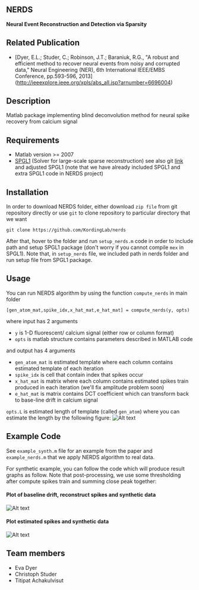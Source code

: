NERDS
---------
**Neural Event Reconstruction and Detection via Sparsity**

Related Publication
---------
* [Dyer, E.L.; Studer, C.; Robinson, J.T.; Baraniuk, R.G., "A robust and efficient method to recover neural events from noisy and corrupted data," Neural Engineering (NER), 6th International IEEE/EMBS Conference, pp.593-596, 2013] (http://ieeexplore.ieee.org/xpls/abs_all.jsp?arnumber=6696004)

Description
---------
Matlab package implementing blind deconvolution method for neural spike recovery from calcium signal

Requirements
---------
* Matlab version >= 2007
* [SPGL1](https://www.math.ucdavis.edu/~mpf/spgl1/) (Solver for large-scale sparse reconstruction) see also git [link](https://github.com/mpf/spgl1) and adjusted SPGL1 (note that we have already included SPGL1 and extra SPGL1 code in NERDS project)

Installation
---------

In order to download NERDS folder, either download `zip file` from git repository directly or use `git` to clone 
repository to particular directory that we want

`git clone https://github.com/KordingLab/nerds`

After that, hover to the folder and run `setup_nerds.m` code in order to include path and setup SPGL1 package (don't worry if you cannot compile `mex` in SPGL1). Note that, in `setup_nerds` file, we included path in nerds folder and run setup file from SPGL1 package.

Usage
---------
You can run NERDS algorithm by using the function `compute_nerds` in main folder

`[gen_atom_mat,spike_idx,x_hat_mat,e_hat_mat] = compute_nerds(y, opts)`

where input has 2 arguments
* `y` is 1-D fluorescent/ calcium signal (either row or column format)
* `opts` is matlab structure contains parameters described in MATLAB code

and output has 4 arguments
* `gen_atom_mat` is estimated template where each column contains estimated template of each iteration
* `spike_idx` is cell that contain index that spikes occur
* `x_hat_mat` is matrix where each column contains estimated spikes train produced in each iteration (we'll fix amplitude problem soon)
* `e_hat_mat` is matrix contains DCT coefficient which can transform back to base-line drift in calcium signal

`opts.L` is estimated length of template (called `gen_atom`) where you can estimate the length by the following figure:
![Alt text](https://github.com/KordingLab/nerds/blob/master/nerds_figures/nerd_example.png "NERDS paper result")

Example Code
---------

See `example_synth.m` file for an example from the paper and `example_nerds.m` that we apply NERDS algorithm 
to real data.

For synthetic example, you can follow the code which will produce result graphs as follow. Note that post-processing, we use some thresholding after compute spikes train and summing close peak together:

#### Plot of baseline drift, reconstruct spikes and synthetic data
![Alt text](https://github.com/KordingLab/nerds/blob/master/nerds_figures/nerd_synth_result1.png "NERDS paper result")
#### Plot estimated spikes and synthetic data
![Alt text](https://github.com/KordingLab/nerds/blob/master/nerds_figures/nerd_synth_result2.png "NERDS Spike train")


Team members
----------
* Eva Dyer
* Christoph Studer
* Titipat Achakulvisut

